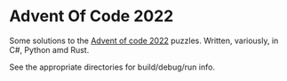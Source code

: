 # Advent Of Code 2022

Some solutions to the [Advent of code 2022](https://adventofcode/2022) puzzles. Written, variously, in C#, Python amd Rust.

See the appropriate directories for build/debug/run info.
